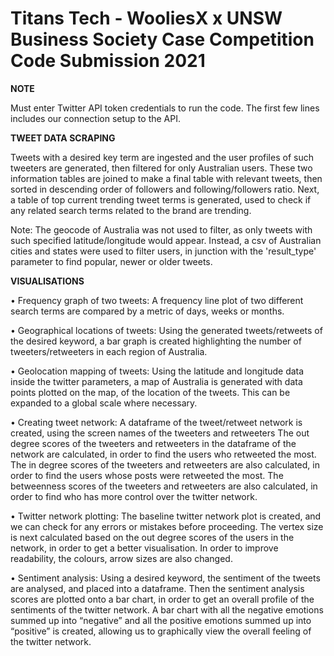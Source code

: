 # Titans Tech - WooliesX x UNSW Business Society Case Competition Code Submission 2021

**NOTE**

Must enter Twitter API token credentials to run the code. The first few lines includes our connection setup to the API.




**TWEET DATA SCRAPING**

Tweets with a desired key term are ingested and the user profiles of such tweeters are generated, then filtered for only Australian users. These two information tables are joined to make a final table with relevant tweets, then sorted in descending order of followers and following/followers ratio.
Next, a table of top current trending tweet terms is generated, used to check if any related search terms related to the brand are trending.


Note: The geocode of Australia was not used to filter, as only tweets with such specified latitude/longitude would appear. Instead, a csv of Australian cities and states were used to filter users, in junction with the 'result_type' parameter to find popular, newer or older tweets.





**VISUALISATIONS**

• Frequency graph of two tweets: A frequency line plot of two different search terms are compared by a metric of days, weeks or months.

• Geographical locations of tweets: Using the generated tweets/retweets of the desired keyword, a bar graph is created highlighting the number of tweeters/retweeters in each region of Australia.

• Geolocation mapping of tweets: Using the latitude and longitude data inside the twitter parameters, a map of Australia is generated with data points plotted on the map, of the location of the tweets. This can be expanded to a global scale where necessary. 

• Creating tweet network: A dataframe of the tweet/retweet network is created, using the screen names of the tweeters and retweeters
The out degree scores of the tweeters and retweeters in the dataframe of the network are calculated, in order to find the users who retweeted the most.
The in degree scores of the tweeters and retweeters are also calculated, in order to find the users whose posts were retweeted the most. 
The betweenness scores of the tweeters and retweeters are also calculated, in order to find who has more control over the twitter network. 

• Twitter network plotting: The baseline twitter network plot is created, and we can check for any errors or mistakes before proceeding. 
The vertex size is next calculated based on the out degree scores of the users in the network, in order to get a better visualisation. In order to improve readability, the colours, arrow sizes are also changed. 

• Sentiment analysis: Using a desired keyword, the sentiment of the tweets are analysed, and placed into a dataframe. Then the sentiment analysis scores are plotted onto a bar chart, in order to get an overall profile of the sentiments of the twitter network.
A bar chart with all the negative emotions summed up into “negative” and all the positive emotions summed up into “positive” is created, allowing us to graphically view the overall feeling of the twitter network. 
